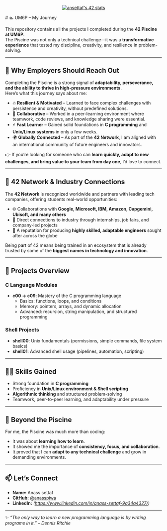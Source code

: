 <p align="center">
  <a href="https://github.com/oakoudad/badge42">
    <img src="https://badge.mediaplus.ma/colorfulwaves/ansettaf?1337Badge=off&42Network=off" alt="ansettaf's 42 stats" />
  </a>
</p>
# 🏊 UM6P – My Journey

This repository contains all the projects I completed during the **42 Piscine at UM6P**.  
The Piscine was not only a technical challenge—it was a **transformative experience** that tested my discipline, creativity, and resilience in problem-solving.  

---

## 🌟 Why Employers Should Reach Out

Completing the Piscine is a strong signal of **adaptability, perseverance, and the ability to thrive in high-pressure environments**.  
Here’s what this journey says about me:

- 🔥 **Resilient & Motivated** – Learned to face complex challenges with persistence and creativity, without predefined solutions.  
- 👥 **Collaborative** – Worked in a peer-learning environment where teamwork, code reviews, and knowledge sharing were essential.  
- ⚡ **Fast Learner** – Gained solid foundations in **C programming** and **Unix/Linux systems** in only a few weeks.  
- 🌍 **Globally Connected** – As part of the **42 Network**, I am aligned with an international community of future engineers and innovators.  

👉 If you’re looking for someone who can **learn quickly, adapt to new challenges, and bring value to your team from day one**, I’d love to connect.  

---

## 🤝 42 Network & Industry Connections

The **42 Network** is recognized worldwide and partners with leading tech companies, offering students real-world opportunities:  

- 🌐 Collaborations with **Google, Microsoft, IBM, Amazon, Capgemini, Ubisoft, and many others**  
- 🏢 Direct connections to industry through internships, job fairs, and company-led projects  
- 🚀 A reputation for producing **highly skilled, adaptable engineers** sought after across the globe  

Being part of 42 means being trained in an ecosystem that is already trusted by some of the **biggest names in technology and innovation**.  

---

## 📂 Projects Overview

### C Language Modules
- **c00 → c09**: Mastery of the C programming language  
  - Basics: functions, loops, and conditions  
  - Memory: pointers, arrays, and dynamic allocation  
  - Advanced: recursion, string manipulation, and structured programming  

### Shell Projects
- **shell00**: Unix fundamentals (permissions, simple commands, file system basics)  
- **shell01**: Advanced shell usage (pipelines, automation, scripting)  

---

## 🧑‍💻 Skills Gained
- Strong foundation in **C programming**  
- Proficiency in **Unix/Linux environment & Shell scripting**  
- **Algorithmic thinking** and structured problem-solving  
- Teamwork, peer-to-peer learning, and adaptability under pressure  

---

## 🚀 Beyond the Piscine
For me, the Piscine was much more than coding:  
- It was about **learning how to learn**.  
- It showed me the importance of **consistency, focus, and collaboration**.  
- It proved that I can **adapt to any technical challenge** and grow in demanding environments.  

---

## 📫 Let’s Connect
- **Name:** Anass settaf
- **GitHub:** [@anasspiwa](https://github.com/anasspiwa)  
- **LinkedIn:** *(https://www.linkedin.com/in/anass-settaf-9a34a4327/)*  

---

✨ _“The only way to learn a new programming language is by writing programs in it.” – Dennis Ritchie_

